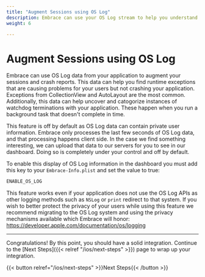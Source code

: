 ```yaml
---
title: "Augment Sessions using OS Log"
description: Embrace can use your OS Log stream to help you understand complex problems with your application.
weight: 6

---
```


# Augment Sessions using OS Log

Embrace can use OS Log data from your application to augment your sessions and crash reports. This data can help you find runtime exceptions that are causing problems for your users but not crashing your application. Exceptions from CollectionView and AutoLayout are the most common. Additionally, this data can help uncover and catogorize instances of watchdog terminations with your application. These happen when you run a background task that doesn't complete in time.

This feature is off by default as OS Log data can contain private user information. Embrace only processes the last few seconds of OS Log data, and that processing happens client side. In the case we find something interesting, we can upload that data to our servers for you to see in our dashboard. Doing so is completely under your control and off by default.

To enable this display of OS Log information in the dashboard you must add this key to your `Embrace-Info.plist` and set the value to true:

```sh
ENABLE_OS_LOG
```

This feature works even if your application does not use the OS Log APIs as other logging methods such as `NSLog` or `print` redirect to that system. If you wish to better protect the privacy of your users while using this feature we recommend migrating to the OS Log system and using the privacy mechanisms available which Embrace will honor: https://developer.apple.com/documentation/os/logging

---

Congratulations! By this point, you should have a solid integration. Continue to the [Next Steps]({{< relref "/ios/next-steps" >}}) page to wrap up your integration.

{{< button relref="/ios/next-steps" >}}Next Steps{{< /button >}}